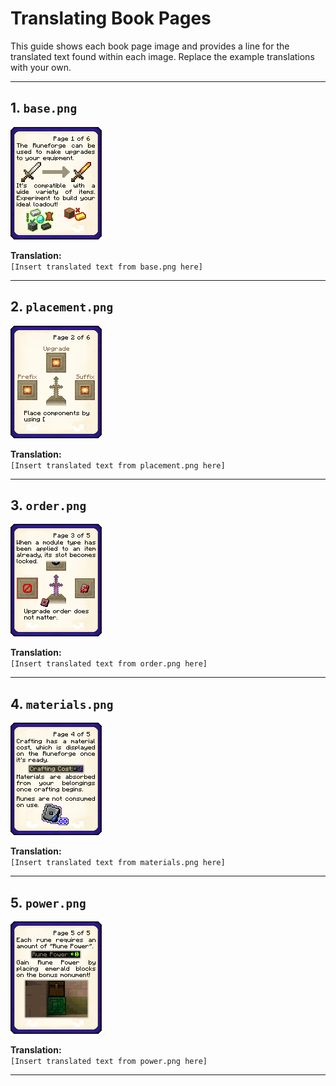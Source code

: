 # Translating Book Pages

This guide shows each book page image and provides a line for the translated text found within each image. Replace the example translations with your own.

---

## 1. `base.png`

![Base Page](base.png)

**Translation:**  
`[Insert translated text from base.png here]`

---

## 2. `placement.png`

![Placement Page](placement.png)

**Translation:**  
`[Insert translated text from placement.png here]`

---

## 3. `order.png`

![Order Page](order.png)

**Translation:**  
`[Insert translated text from order.png here]`

---

## 4. `materials.png`

![Materials Page](materials.png)

**Translation:**  
`[Insert translated text from materials.png here]`

---

## 5. `power.png`

![Power Page](power.png)

**Translation:**  
`[Insert translated text from power.png here]`

---
